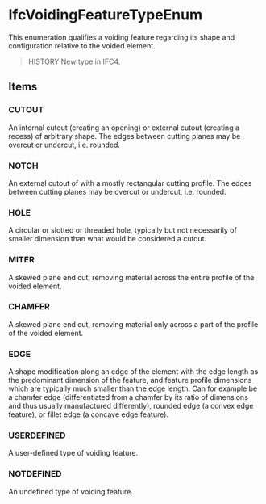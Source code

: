 # IfcVoidingFeatureTypeEnum

This enumeration qualifies a voiding feature regarding its shape and configuration relative to the voided element.
<!-- end of short definition -->

> HISTORY New type in IFC4.

## Items

### CUTOUT
An internal cutout (creating an opening) or external cutout (creating a recess) of arbitrary shape. The edges between cutting planes may be overcut or undercut, i.e. rounded.

### NOTCH
An external cutout of with a mostly rectangular cutting profile. The edges between cutting planes may be overcut or undercut, i.e. rounded.

### HOLE
A circular or slotted or threaded hole, typically but not necessarily of smaller dimension than what would be considered a cutout.

### MITER
A skewed plane end cut, removing material across the entire profile of the voided element.

### CHAMFER
A skewed plane end cut, removing material only across a part of the profile of the voided element.

### EDGE
A shape modification along an edge of the element with the edge length as the predominant dimension of the feature, and feature profile dimensions which are typically much smaller than the edge length. Can for example be a chamfer edge (differentiated from a chamfer by its ratio of dimensions and thus usually manufactured differently), rounded edge (a convex edge feature), or fillet edge (a concave edge feature).

### USERDEFINED
A user-defined type of voiding feature.

### NOTDEFINED
An undefined type of voiding feature.
